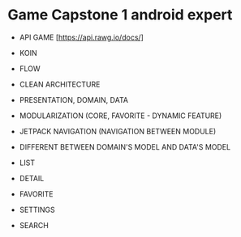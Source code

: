 # Game Capstone 1 android expert

- API GAME [https://api.rawg.io/docs/]
- KOIN
- FLOW
- CLEAN ARCHITECTURE
- PRESENTATION, DOMAIN, DATA
- MODULARIZATION (CORE, FAVORITE - DYNAMIC FEATURE)
- JETPACK NAVIGATION (NAVIGATION BETWEEN MODULE)
- DIFFERENT BETWEEN DOMAIN'S MODEL AND DATA'S MODEL

- LIST
- DETAIL
- FAVORITE
- SETTINGS
- SEARCH